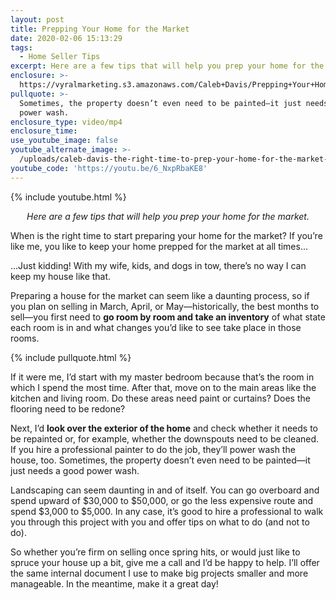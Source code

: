 ```yaml
---
layout: post
title: Prepping Your Home for the Market
date: 2020-02-06 15:13:29
tags:
  - Home Seller Tips
excerpt: Here are a few tips that will help you prep your home for the market.
enclosure: >-
  https://vyralmarketing.s3.amazonaws.com/Caleb+Davis/Prepping+Your+Home+for+the+Market.mp4
pullquote: >-
  Sometimes, the property doesn’t even need to be painted—it just needs a good
  power wash.
enclosure_type: video/mp4
enclosure_time:
use_youtube_image: false
youtube_alternate_image: >-
  /uploads/caleb-davis-the-right-time-to-prep-your-home-for-the-market-youtube.jpg
youtube_code: 'https://youtu.be/6_NxpRbaKE8'
---
```


{% include youtube.html %}

<p style="text-align: center;"><em>Here are a few tips that will help you prep your home for the market.</em></p>

When is the right time to start preparing your home for the market? If you’re like me, you like to keep your home prepped for the market at all times...&nbsp;

...Just kidding\! With my wife, kids, and dogs in tow, there’s no way I can keep my house like that.&nbsp;

Preparing a house for the market can seem like a daunting process, so if you plan on selling in March, April, or May—historically, the best months to sell—you first need to **go room by room and take an inventory** of what state each room is in and what changes you’d like to see take place in those rooms.&nbsp;

{% include pullquote.html %}

If it were me, I’d start with my master bedroom because that’s the room in which I spend the most time. After that, move on to the main areas like the kitchen and living room. Do these areas need paint or curtains? Does the flooring need to be redone?

Next, I’d **look over the exterior of the home** and check whether it needs to be repainted or, for example, whether the downspouts need to be cleaned. If you hire a professional painter to do the job, they’ll  power wash the house, too. Sometimes, the property doesn’t even need to be painted—it just needs a good power wash.&nbsp;

Landscaping can seem daunting in and of itself. You can go overboard and spend upward of $30,000 to $50,000, or go the less expensive route and spend $3,000 to $5,000. In any case, it’s good to hire a professional to walk you through this project with you and offer tips on what to do (and not to do).&nbsp;

So whether you’re firm on selling once spring hits, or would just like to spruce your house up a bit, give me a call and I’d be happy to help. I’ll offer the same internal document I use to make big projects smaller and more manageable. In the meantime, make it a great day\!